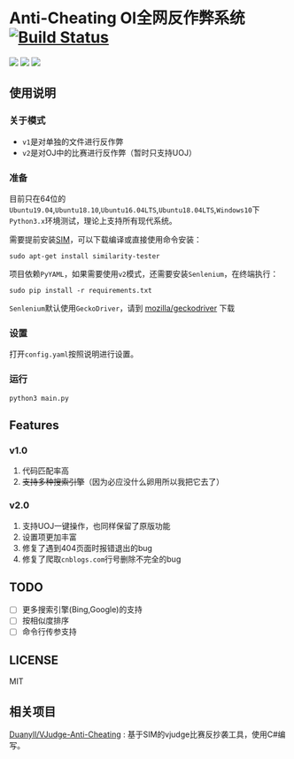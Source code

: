 # Anti-Cheating OI全网反作弊系统 [![Build Status](https://travis-ci.org/Llf0703/Anti-Cheating.svg?branch=master)](https://travis-ci.org/Llf0703/Anti-Cheating)

![](https://img.shields.io/badge/python-3.x-blue.svg?style=flat-square) ![](https://img.shields.io/badge/ubuntu->=16.04-orange.svg?style=flat-square)
![](https://img.shields.io/badge/LICENSE-MIT-green.svg?style=flat-square)

## 使用说明

### 关于模式

- ``v1``是对单独的文件进行反作弊
- ``v2``是对OJ中的比赛进行反作弊（暂时只支持UOJ）

### 准备

目前只在64位的``Ubuntu19.04``,``Ubuntu18.10``,``Ubuntu16.04LTS``,``Ubuntu18.04LTS``,``Windows10``下``Python3.x``环境测试，理论上支持所有现代系统。

需要提前安装[SIM](https://dickgrune.com/Programs/similarity_tester/)，可以下载编译或直接使用命令安装：

```
sudo apt-get install similarity-tester
```

项目依赖``PyYAML``，如果需要使用``v2``模式，还需要安装``Senlenium``，在终端执行：

```
sudo pip install -r requirements.txt
```

``Senlenium``默认使用``GeckoDriver``，请到 [mozilla/geckodriver](https://github.com/mozilla/geckodriver/releases) 下载

### 设置

打开``config.yaml``按照说明进行设置。

### 运行

```
python3 main.py
```

## Features

### v1.0

1. 代码匹配率高
2. ~~支持多种搜索引擎~~（因为必应没什么卵用所以我把它去了）

### v2.0

1. 支持UOJ一键操作，也同样保留了原版功能
2. 设置项更加丰富
3. 修复了遇到404页面时报错退出的bug
4. 修复了爬取``cnblogs.com``行号删除不完全的bug

## TODO

- [ ] 更多搜索引擎(Bing,Google)的支持
- [ ] 按相似度排序
- [ ] 命令行传参支持

## LICENSE

MIT

## 相关项目

[Duanyll/VJudge-Anti-Cheating](https://github.com/Duanyll/VJudge-Anti-Cheating) :  基于SIM的vjudge比赛反抄袭工具，使用C#编写。